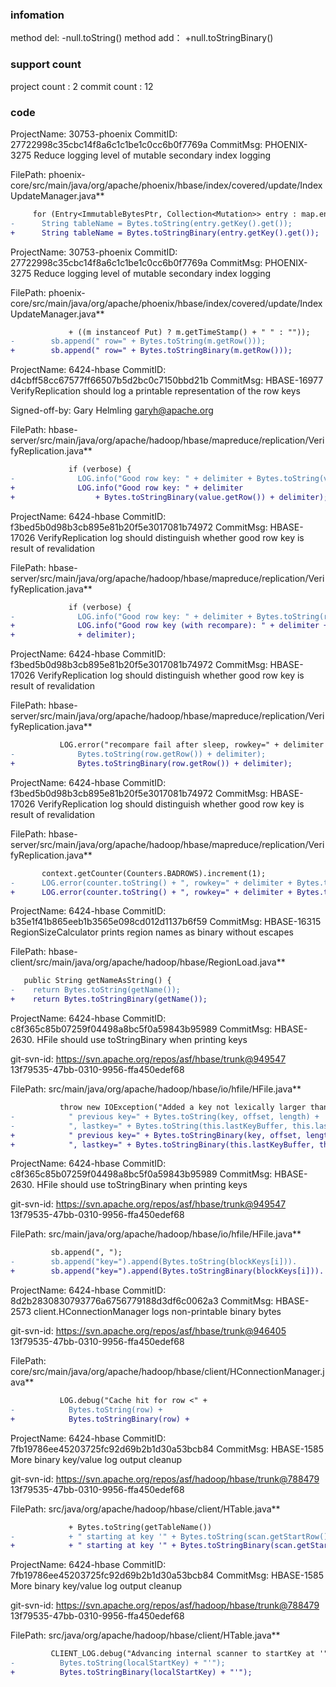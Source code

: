 ###  infomation 
method del:
-null.toString()
method add：
+null.toStringBinary()
###  support count
project count : 2
commit count : 12
###  code
ProjectName: 30753-phoenix
CommitID: 27722998c35cbc14f8a6c1c1be1c0cc6b0f7769a
CommitMsg: PHOENIX-3275 Reduce logging level of mutable secondary index logging

FilePath: phoenix-core/src/main/java/org/apache/phoenix/hbase/index/covered/update/IndexUpdateManager.java**
```diff
     for (Entry<ImmutableBytesPtr, Collection<Mutation>> entry : map.entrySet()) {
-      String tableName = Bytes.toString(entry.getKey().get());
+      String tableName = Bytes.toStringBinary(entry.getKey().get());
```
ProjectName: 30753-phoenix
CommitID: 27722998c35cbc14f8a6c1c1be1c0cc6b0f7769a
CommitMsg: PHOENIX-3275 Reduce logging level of mutable secondary index logging

FilePath: phoenix-core/src/main/java/org/apache/phoenix/hbase/index/covered/update/IndexUpdateManager.java**
```diff
             + ((m instanceof Put) ? m.getTimeStamp() + " " : ""));
-        sb.append(" row=" + Bytes.toString(m.getRow()));
+        sb.append(" row=" + Bytes.toStringBinary(m.getRow()));
```
ProjectName: 6424-hbase
CommitID: d4cbff58cc67577ff66507b5d2bc0c7150bbd21b
CommitMsg: HBASE-16977 VerifyReplication should log a printable representation of the row keys

Signed-off-by: Gary Helmling <garyh@apache.org>

FilePath: hbase-server/src/main/java/org/apache/hadoop/hbase/mapreduce/replication/VerifyReplication.java**
```diff
             if (verbose) {
-              LOG.info("Good row key: " + delimiter + Bytes.toString(value.getRow()) + delimiter);
+              LOG.info("Good row key: " + delimiter
+                  + Bytes.toStringBinary(value.getRow()) + delimiter);
```
ProjectName: 6424-hbase
CommitID: f3bed5b0d98b3cb895e81b20f5e3017081b74972
CommitMsg: HBASE-17026 VerifyReplication log should distinguish whether good row key is result of revalidation

FilePath: hbase-server/src/main/java/org/apache/hadoop/hbase/mapreduce/replication/VerifyReplication.java**
```diff
             if (verbose) {
-              LOG.info("Good row key: " + delimiter + Bytes.toString(row.getRow()) + delimiter);
+              LOG.info("Good row key (with recompare): " + delimiter + Bytes.toStringBinary(row.getRow())
+              + delimiter);
```
ProjectName: 6424-hbase
CommitID: f3bed5b0d98b3cb895e81b20f5e3017081b74972
CommitMsg: HBASE-17026 VerifyReplication log should distinguish whether good row key is result of revalidation

FilePath: hbase-server/src/main/java/org/apache/hadoop/hbase/mapreduce/replication/VerifyReplication.java**
```diff
           LOG.error("recompare fail after sleep, rowkey=" + delimiter +
-              Bytes.toString(row.getRow()) + delimiter);
+              Bytes.toStringBinary(row.getRow()) + delimiter);
```
ProjectName: 6424-hbase
CommitID: f3bed5b0d98b3cb895e81b20f5e3017081b74972
CommitMsg: HBASE-17026 VerifyReplication log should distinguish whether good row key is result of revalidation

FilePath: hbase-server/src/main/java/org/apache/hadoop/hbase/mapreduce/replication/VerifyReplication.java**
```diff
       context.getCounter(Counters.BADROWS).increment(1);
-      LOG.error(counter.toString() + ", rowkey=" + delimiter + Bytes.toString(row.getRow()) +
+      LOG.error(counter.toString() + ", rowkey=" + delimiter + Bytes.toStringBinary(row.getRow()) +
```
ProjectName: 6424-hbase
CommitID: b35e1f41b865eeb1b3565e098cd012d1137b6f59
CommitMsg: HBASE-16315 RegionSizeCalculator prints region names as binary without escapes

FilePath: hbase-client/src/main/java/org/apache/hadoop/hbase/RegionLoad.java**
```diff
   public String getNameAsString() {
-    return Bytes.toString(getName());
+    return Bytes.toStringBinary(getName());
```
ProjectName: 6424-hbase
CommitID: c8f365c85b07259f04498a8bc5f0a59843b95989
CommitMsg: HBASE-2630. HFile should use toStringBinary when printing keys


git-svn-id: https://svn.apache.org/repos/asf/hbase/trunk@949547 13f79535-47bb-0310-9956-ffa450edef68

FilePath: src/main/java/org/apache/hadoop/hbase/io/hfile/HFile.java**
```diff
           throw new IOException("Added a key not lexically larger than" +
-            " previous key=" + Bytes.toString(key, offset, length) +
-            ", lastkey=" + Bytes.toString(this.lastKeyBuffer, this.lastKeyOffset,
+            " previous key=" + Bytes.toStringBinary(key, offset, length) +
+            ", lastkey=" + Bytes.toStringBinary(this.lastKeyBuffer, this.lastKeyOffset,
```
ProjectName: 6424-hbase
CommitID: c8f365c85b07259f04498a8bc5f0a59843b95989
CommitMsg: HBASE-2630. HFile should use toStringBinary when printing keys


git-svn-id: https://svn.apache.org/repos/asf/hbase/trunk@949547 13f79535-47bb-0310-9956-ffa450edef68

FilePath: src/main/java/org/apache/hadoop/hbase/io/hfile/HFile.java**
```diff
         sb.append(", ");
-        sb.append("key=").append(Bytes.toString(blockKeys[i])).
+        sb.append("key=").append(Bytes.toStringBinary(blockKeys[i])).
```
ProjectName: 6424-hbase
CommitID: 8d2b2830830793776a6756779188d3df6c0062a3
CommitMsg: HBASE-2573 client.HConnectionManager logs non-printable binary bytes

git-svn-id: https://svn.apache.org/repos/asf/hbase/trunk@946405 13f79535-47bb-0310-9956-ffa450edef68

FilePath: core/src/main/java/org/apache/hadoop/hbase/client/HConnectionManager.java**
```diff
           LOG.debug("Cache hit for row <" +
-            Bytes.toString(row) +
+            Bytes.toStringBinary(row) +
```
ProjectName: 6424-hbase
CommitID: 7fb19786ee45203725fc92d69b2b1d30a53bcb84
CommitMsg: HBASE-1585 More binary key/value log output cleanup

git-svn-id: https://svn.apache.org/repos/asf/hadoop/hbase/trunk@788479 13f79535-47bb-0310-9956-ffa450edef68

FilePath: src/java/org/apache/hadoop/hbase/client/HTable.java**
```diff
             + Bytes.toString(getTableName()) 
-            + " starting at key '" + Bytes.toString(scan.getStartRow()) + "'");
+            + " starting at key '" + Bytes.toStringBinary(scan.getStartRow()) + "'");
```
ProjectName: 6424-hbase
CommitID: 7fb19786ee45203725fc92d69b2b1d30a53bcb84
CommitMsg: HBASE-1585 More binary key/value log output cleanup

git-svn-id: https://svn.apache.org/repos/asf/hadoop/hbase/trunk@788479 13f79535-47bb-0310-9956-ffa450edef68

FilePath: src/java/org/apache/hadoop/hbase/client/HTable.java**
```diff
         CLIENT_LOG.debug("Advancing internal scanner to startKey at '" +
-          Bytes.toString(localStartKey) + "'");
+          Bytes.toStringBinary(localStartKey) + "'");
```
